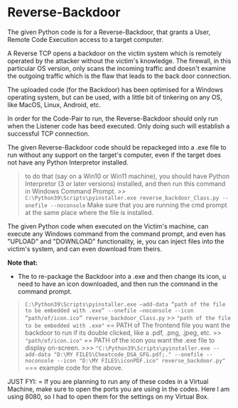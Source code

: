 # Reverse-Backdoor
The given Python code is for a Reverse-Backdoor, that grants a User, Remote Code Execution access to a target computer.


A Reverse TCP opens a backdoor on the victim system which is remotely operated by the attacker without the victim's knowledge. The firewall, in this particular OS version, only scans the incoming traffic and doesn't examine the outgoing traffic which is the flaw that leads to the back door connection.


The uploaded code (for the Backdoor) has been optimised for a Windows operating system, but can be used, with a little bit of tinkering on any OS, like MacOS, Linux, Android, etc.

In order for the Code-Pair to run, the Reverse-Backdoor should only run when the Listener code has beed executed. Only doing such will establish a successful TCP connection. 

The given Reverse-Backdoor code should be repackeged into a .exe file to run without any support on the target's computer, even if the target does not have any Python Interpretor installed.
  > to do that (say on a Win10 or Win11 machine), you should have Python Interpretor (3 or later versions) installed, and then run this command in Windows Command Prompt.
    >> `C:\Python39\Scripts\pyinstaller.exe reverse_backdoor_Class.py --onefile --noconsole` 
  > Make sure that you are running the cmd prompt at the same place where the file is installed.
 

The given Python code when executed on the Victim's machine, can execute any Windows command from the command prompt, and even has "UPLOAD" and "DOWNLOAD" functionality, ie, you can inject files into the victim's system, and can even download from theirs.


**Note that:**
  - The to re-package the Backdoor into a .exe and then change its icon, u need to have an icon downloaded, and then run the command in the command prompt.
  > ` C:\Python39\Scripts\pyinstaller.exe –add-data “path of the file to be embedded with .exe” --onefile –noconsole --icon “path/of/icon.ico” reverse_backdoor_Class.py ` 
    >> ` "path of the file to be embedded with .exe" ` == PATH of The frontend file you want the backdoor to run if its double clicked, like a .pdf, .png, .jpeg, etc.
    >> ` "path/of/icon.ico" ` == PATH of the icon you want the .exe file to display on-screen.
      >>> ` "C:\Python39\Scripts\pyinstaller.exe --add-data "D:\MY FILES\Cheatcode_DSA_GFG.pdf;." --onefile --noconsole --icon "D:\MY FILES\iconPDF.ico" reverse_backdoor.py" ` 
              === example code for the above.


JUST FYI:
  = If you are planning to run any of these codes in a Virtual Machine, make sure to open the ports you are using in the codes. Here I am using 8080, so I had to open them for the     settings on my Virtual Box. 
